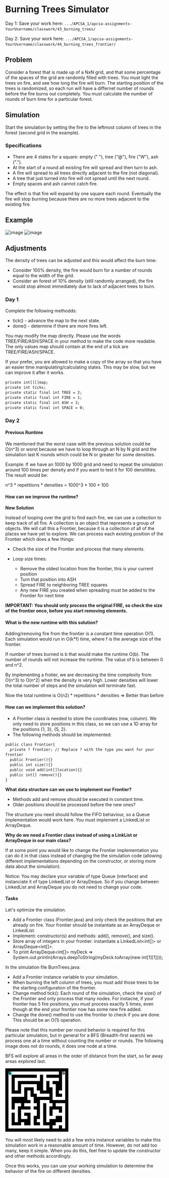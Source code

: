# Burning Trees Simulator


Day 1: Save your work here: ```.../APCSA_1/apcsa-assignments-YourUsername/classwork/43_burning_trees/```

Day 2: Save your work here: ```.../APCSA_1/apcsa-assignments-YourUsername/classwork/44_burning_trees_frontier/```

## Problem

Consider a forest that is made up of a NxN grid, and that some percentage of the spaces of the grid are randomly filled with trees. You must light the trees on fire, and see how long the fire will burn. The starting position of the trees is randomized, so each run will have a differnet number of rounds before the fire burns out completely. You must calculate the number of rounds of burn time for a particular forest.

## Simulation

Start the simulation by setting the fire to the leftmost column of trees in the forest (second grid in the example).

### Specifications

- There are 4 states for a square: empty (" "), tree ("@"), fire ("W"), ash (".").
- At the start of a round all existing fire will spread and then turn to ash.
- A fire will spread to all trees directly adjacent to the fire (not diagonal).
- A tree that just turned into fire will not spread until the next round.
- Empty spaces and ash cannot catch fire.

The effect is that fire will expand by one square each round. Eventually the fire will stop burning because there are no more trees adjacent to the existing fire.

## Example
![image](https://github.com/user-attachments/assets/2e50e629-5971-4f81-8fec-7fcaaed14b5e)
![image](https://github.com/user-attachments/assets/28d141d1-deaa-4744-97ad-c369b0c576d8)


## Adjustments

The density of trees can be adjusted and this would affect the burn time:

- Consider 100% density, the fire would burn for a number of rounds equal to the width of the grid.
- Consider an forest of 10% density (still randomly arranged), the fire would stop almost immediately due to lack of adjacent trees to burn.

### Day 1

Complete the following methodds:

- tick() - advance the map to the next state.
- done() - determine if there are more fires left.

You may modify the map directly. Please use the words TREE/FIRE/ASH/SPACE in your method to make the code more readable. The only values map should contain at the end of a tick are TREE/FIRE/ASH/SPACE.

If your prefer, you are allowed to make a copy of the array so that you have an easier time manipulating/calculating states. This may be slow, but we can improve it after it works.

```
private int[][]map;
private int ticks;
private static final int TREE = 2;
private static final int FIRE = 1;
private static final int ASH = 3;
private static final int SPACE = 0;
```

### Day 2

#### Previous Runtime

We mentioned that the worst case with the previous solution could be O(n^3) or worst because we have to loop through an N by N grid and the simulation last K rounds which could be N or greater for some densities.

Example: If we have an 1000 by 1000 grid and need to repeat the simulation around 100 times per density and if you want to test it for 100 densitities. The result would be:

n^3 * repetitions * densities = 1000^3 * 100 * 100

#### How can we improve the runtime?

**New Solution**

Instead of looping over the grid to find each fire, we can use a collection to keep track of all fire. A collection is an object that represents a group of objects. We will call this a Frontier, because it is a collection of all of the places we have yet to explore. We can process each existing position of the Frontier which does a few things:

- Check the size of the Frontier and process that many elements.

- Loop size times:

    - Remove the oldest location from the frontier, this is your current position
    - Turn that position into ASH
    - Spread FIRE to neighboring TREE squares
    - Any new FIRE you created when spreading must be added to the Frontier for next time

**IMPORTANT: You should only process the original FIRE, so check the size of the frontier once, before you start removing elements.**

#### What is the new runtime with this solution?

Adding/removing fire from the frontier is a constant time operation O(1). Each simulation would run in O(k*f) time, where f is the average size of the frontier.

If number of trees burned is b that would make the runtime O(b). The number of rounds will not increase the runtime. The value of b is between 0 and n^2. 

By implementing a frotier, we are decreasing the time complexity from O(n^3) to O(n^2) when the density is very high. Lower densities will lower the total number of steps and the simulation will terminate fast.

Now the total rumtime is O(n2) * repetitions * densities => Better than before

#### How can we implement this solution?

- A Frontier class is needed to store the coordinates (row, column). We only need to store positions in this class, so we can use a 1D array for the positions {1, 3}, {5, 2}.
- The following methods should be implemented:

```
public class Frontier{
  private ? frontier; // Replace ? with the type you want for your frontier
  public Frontier(){}
  public int size(){}
  public void add(int[]location){}
  public int[] remove(){}
}
```

**What data structure can we use to implement our Frontier?**

- Methods add and remove should be executed in constant time.
- Older positions should be processed before the new ones?

The structure you need should follow the FIFO behaviour, so a Queue implementation would work here. You must implement a LinkedList or ArrayDeque. 

**Why do we need a Frontier class instead of using a LinkList or ArrayDeque in our main class?**

If at some point you would like to change the Frontier implementation you can do it in that class instead of changing the the simulation code (allowing different implementations depending on the constructor, or storing more data about the simulation).

Notice: You may declare your variable of type Queue<E> (interface) and instanciate it of type LinkedList or ArrayDeque. So if you change between LinkedList and ArrayDeque you do not need to change your code.

#### Tasks

Let's optimize the simulation.


- Add a Frontier class (Frontier.java) and only check the positions that are already on fire. Your frontier should be instantiate as an ArrayDeque or LinkedList.
- Implement: constructor(s) and methods: add(), remove(), and size().
- Store array of integers in your frontier: instantiate a LinkedList<int[]> or ArrayDeque<int[]>.
- To print ArrayDeque<int[]> myDeck => System.out.println(Arrays.deepToString(myDeck.toArray(new int[1][1])));

In the simulation file BurnTrees.java:

- Add a Frontier instance variable to your simulation.
- When burning the left column of trees, you must add those trees to be the starting configuration of the frontier.
- Change method tick(): Each round of the simulation, check the size() of the Frontier and only process that many nodes. For instacne, if your frontier has 5 fire positions, you must process exactly 5 times, even though at the end your frontier now has some new fire added.
- Change the done() method to use the frontier to check if you are done. This should be an O(1) operation.

Please note that this number per round behavior is required for this particular simulation, but in general for a BFS (Breadth-first search) we process one at a time without counting the number or rounds. The following image does not do rounds, it does one node at a time.

BFS will explore all areas in the order of distance from the start, so far away areas explored last.
    
![image](./bfs.gif)



You will most likely need to add a few extra instance variables to make this simulation work in a reasonable amount of time. However, do not add too many, keep it simple. When you do this, feel free to update the constructor and other methods accordingly.

Once this works, you can use your working simulation to determine the behavior of the fire on different densities.
